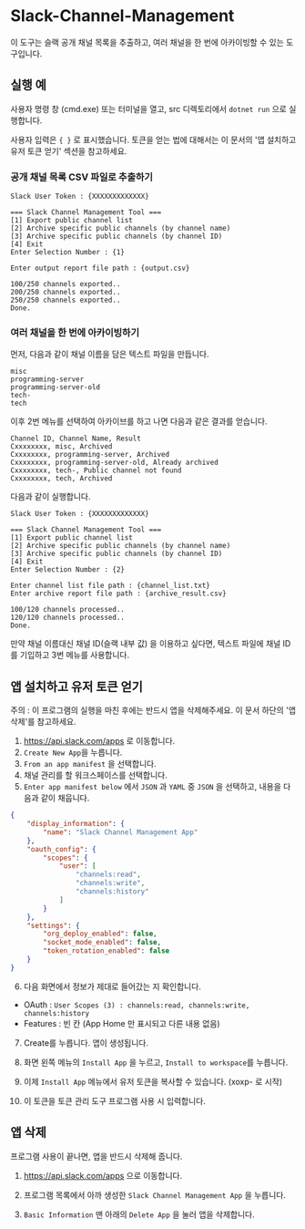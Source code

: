 # Slack-Channel-Management

이 도구는 슬랙 공개 채널 목록을 추출하고, 여러 채널을 한 번에 아카이빙할 수 있는 도구입니다.

## 실행 예

사용자 명령 창 (cmd.exe) 또는 터미널을 열고, src 디렉토리에서 `dotnet run` 으로 실행합니다.

사용자 입력은 `{ }` 로 표시했습니다. 토큰을 얻는 법에 대해서는 이 문서의 '앱 설치하고 유저 토큰 얻기' 섹션을 참고하세요.

### 공개 채널 목록 CSV 파일로 추출하기
```
Slack User Token : {XXXXXXXXXXXXX}

=== Slack Channel Management Tool ===
[1] Export public channel list
[2] Archive specific public channels (by channel name)
[3] Archive specific public channels (by channel ID)
[4] Exit
Enter Selection Number : {1}

Enter output report file path : {output.csv}

100/250 channels exported..
200/250 channels exported..
250/250 channels exported..
Done.
```

### 여러 채널을 한 번에 아카이빙하기

먼저, 다음과 같이 채널 이름을 담은 텍스트 파일을 만듭니다.
```
misc
programming-server
programming-server-old
tech-
tech
```

이후 2번 메뉴를 선택하여 아카이브를 하고 나면 다음과 같은 결과를 얻습니다.

```
Channel ID, Channel Name, Result
Cxxxxxxxx, misc, Archived
Cxxxxxxxx, programming-server, Archived
Cxxxxxxxx, programming-server-old, Already archived
Cxxxxxxxx, tech-, Public channel not found
Cxxxxxxxx, tech, Archived
```

다음과 같이 실행합니다.
```
Slack User Token : {XXXXXXXXXXXXX}

=== Slack Channel Management Tool ===
[1] Export public channel list
[2] Archive specific public channels (by channel name)
[3] Archive specific public channels (by channel ID)
[4] Exit
Enter Selection Number : {2}

Enter channel list file path : {channel_list.txt}
Enter archive report file path : {archive_result.csv}

100/120 channels processed..
120/120 channels processed..
Done.
```

만약 채널 이름대신 채널 ID(슬랙 내부 값) 을 이용하고 싶다면, 텍스트 파일에 채널 ID를 기입하고 3번 메뉴를 사용합니다.

## 앱 설치하고 유저 토큰 얻기

주의 : 이 프로그램의 실행을 마친 후에는 반드시 앱을 삭제해주세요. 이 문서 하단의 '앱 삭제'를 참고하세요.

1. https://api.slack.com/apps 로 이동합니다.
2. `Create New App`을 누릅니다.
3. `From an app manifest` 을 선택합니다.
4. 채널 관리를 할 워크스페이스를 선택합니다.
5. `Enter app manifest below` 에서 `JSON` 과 `YAML` 중 `JSON` 을 선택하고, 내용을 다음과 같이 채웁니다.

```JSON
{
    "display_information": {
        "name": "Slack Channel Management App"
    },
    "oauth_config": {
        "scopes": {
            "user": [
                "channels:read",
                "channels:write",
                "channels:history"
            ]
        }
    },
    "settings": {
        "org_deploy_enabled": false,
        "socket_mode_enabled": false,
        "token_rotation_enabled": false
    }
}
```

6. 다음 화면에서 정보가 제대로 들어갔는 지 확인합니다.
- OAuth : `User Scopes (3) : channels:read, channels:write, channels:history`
- Features : 빈 칸 (App Home 만 표시되고 다른 내용 없음)

7. Create를 누릅니다. 앱이 생성됩니다.

8. 화면 왼쪽 메뉴의 `Install App` 을 누르고, `Install to workspace`를 누릅니다.

9. 이제 `Install App` 메뉴에서 유저 토큰을 복사할 수 있습니다. (xoxp- 로 시작)

10. 이 토큰을 토큰 관리 도구 프로그램 사용 시 입력합니다.

## 앱 삭제

프로그램 사용이 끝나면, 앱을 반드시 삭제해 줍니다.

1. https://api.slack.com/apps 으로 이동합니다.

2. 프로그램 목록에서 아까 생성한 `Slack Channel Management App` 을 누릅니다.

3. `Basic Information` 맨 아래의 `Delete App` 을 눌러 앱을 삭제합니다.

